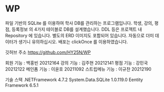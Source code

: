 # WP
파일 기반의 SQLite 를 이용하여 학사 DB를 관리하는 프로그램입니다.
학생, 강의, 평점, 등록정보 의 4가지 테이블로 DB를 설계했습니다.
DDL 등은 프로젝트 내 Repository 에 있습니다.
별도의 ERD 이미지도 포함되어 있습니다.
자동으로 더미 데이터가 생기니 유의하십시오.
배포는 clickOnce 를 이용하였습니다.

깃허브 주소 https://github.com/HY25N/WP

회원 기능 : 백홍빈 20212164
강의 기능 : 김주현 20212141
평점 기능 : 강민국 20212122
메인폼 기능 : 이윤호 20211092
스트립메뉴 기능 : 이규찬 20212190

기술 스택
.NETFramework 4.7.2
System.Data.SQLite 1.0.119.0
Eentity Framework 6.5.1